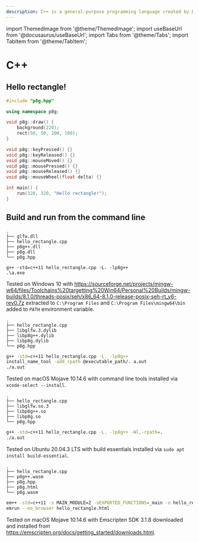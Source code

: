 ```yaml
---
description: C++ is a general-purpose programming language created by Danish computer scientist Bjarne Stroustrup as an extension of the C programming language, or "C with Classes". The language has expanded significantly over time, and modern C++ now has object-oriented, generic, and functional features in addition to facilities for low-level memory manipulation.
---
```


import ThemedImage from '@theme/ThemedImage';
import useBaseUrl from '@docusaurus/useBaseUrl';
import Tabs from '@theme/Tabs';
import TabItem from '@theme/TabItem';

# C++

## Hello rectangle!

<div className="flex">
<div style={{flex: 1}}>

```cpp title=hello_rectangle.cpp
#include "p8g.hpp"

using namespace p8g;

void p8g::draw() {
    background(220);
    rect(50, 50, 100, 100);
}

void p8g::keyPressed() {}
void p8g::keyReleased() {}
void p8g::mouseMoved() {}
void p8g::mousePressed() {}
void p8g::mouseReleased() {}
void p8g::mouseWheel(float delta) {}

int main() {
    run(320, 320, "Hello rectangle!");
}
```

</div>
<ThemedImage
  alt="Screenshot"
  sources={{
    light: useBaseUrl('/img/hello-rectangle-light.png'),
    dark: useBaseUrl('/img/hello-rectangle-dark.png'),
  }}
  width="320"
/>
</div>

## Build and run from the command line

<Tabs groupId="os">
<TabItem value="windows" label="Windows">

```
.
├── glfw.dll
├── hello_rectangle.cpp
├── p8g++.dll
├── p8g.dll
└── p8g.hpp
```

```
g++ -std=c++11 hello_rectangle.cpp -L. -lp8g++
.\a.exe
```

Tested on Windows 10 with https://sourceforge.net/projects/mingw-w64/files/Toolchains%20targetting%20Win64/Personal%20Builds/mingw-builds/8.1.0/threads-posix/seh/x86_64-8.1.0-release-posix-seh-rt_v6-rev0.7z extracted to `C:\Program Files` and `C:\Program Files\mingw64\bin` added to `PATH` environment variable.

</TabItem>
<TabItem value="macos" label="macOS">

```
.
├── hello_rectangle.cpp
├── libglfw.3.dylib
├── libp8g++.dylib
├── libp8g.dylib
└── p8g.hpp
```

```bash
g++ -std=c++11 hello_rectangle.cpp -L. -lp8g++
install_name_tool -add_rpath @executable_path/. a.out
./a.out
```

Tested on macOS Mojave 10.14.6 with command line tools installed via `xcode-select --install`.

</TabItem>
<TabItem value="linux" label="Linux">

```
.
├── hello_rectangle.cpp
├── libglfw.so.3
├── libp8g++.so
├── libp8g.so
└── p8g.hpp
```

```bash
g++ -std=c++11 hello_rectangle.cpp -L. -lp8g++ -Wl,-rpath=.
./a.out
```

Tested on Ubuntu 20.04.3 LTS with build essentials installed via `sudo apt install build-essential`.

</TabItem>
<TabItem value="web" label="Web">

```
.
├── hello_rectangle.cpp
├── p8g++.wasm
├── p8g.hpp
├── p8g.html
└── p8g.wasm
```

```bash
em++ -std=c++11 -s MAIN_MODULE=2 -sEXPORTED_FUNCTIONS=_main -o hello_rectangle.html hello_rectangle.cpp p8g++.wasm -L. -s MIN_WEBGL_VERSION=2 -s MAX_WEBGL_VERSION=2 -s FULL_ES3=1 -s USE_GLFW=3 -s ALLOW_MEMORY_GROWTH=1 --shell-file p8g.html
emrun --no_browser hello_rectangle.html
```

Tested on macOS Mojave 10.14.6 with Emscripten SDK 3.1.8 downloaded and installed from https://emscripten.org/docs/getting_started/downloads.html.

</TabItem>
</Tabs>

